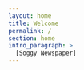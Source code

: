 ```yaml
---
layout: home
title: Welcome
permalink: /
section: home
intro_paragraph: >
  [Soggy Newspaper]
---
```


